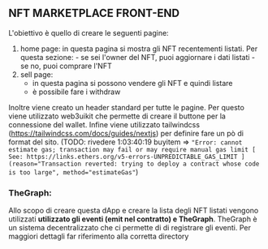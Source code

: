 ## NFT MARKETPLACE FRONT-END
L'obiettivo è quello di creare le seguenti pagine:
1. home page:
	in questa pagina si mostra gli NFT recentementi listati. Per questa sezione:
		- se sei l'owner del NFT, puoi aggiornare i dati listati
		- se no, puoi comprare l'NFT
2. sell page:
	- in questa pagina si possono vendere gli NFT e quindi listare 
	- è possibile fare i withdraw
	
Inoltre viene creato un header standard per tutte le pagine. Per questo viene utilizzato web3uikit che permette di creare il buttone per la connessione del wallet.
Infine viene utilizzato tailwindcss (https://tailwindcss.com/docs/guides/nextjs) per definire fare un pò di format del sito.
(TODO: rivedere 1:03:40:19 buyitem => ```"Error: cannot estimate gas; transaction may fail or may require manual gas limit [ See: https://links.ethers.org/v5-errors-UNPREDICTABLE_GAS_LIMIT ] (reason="Transaction reverted: trying to deploy a contract whose code is too large", method="estimateGas"```)

### TheGraph: 
Allo scopo di creare questa dApp e creare la lista degli NFT listati vengono utilizzati  **utilizzato gli eventi (emit nel contratto) e TheGraph**.
TheGraph è un sistema decentralizzato che ci permette di di registrare gli eventi. Per maggiori dettagli far riferimento alla corretta directory